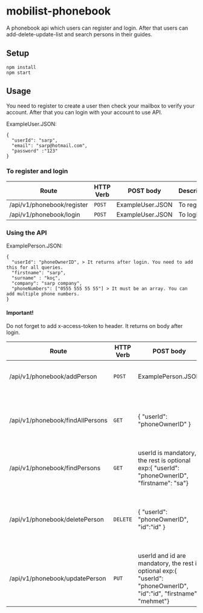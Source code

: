 # mobilist-phonebook

A phonebook api which users can register and login. After that users can add-delete-update-list and search persons in their guides.

## Setup

```
npm install
npm start
```

## Usage

You need to register to create a user then check your mailbox to verify your account. After that you can login with your account to use API.


ExampleUser.JSON:

```
{
  "userId": "sarp",
  "email": "sarp@hotmail.com",
  "password" :"123"
}
```

### To register and login

| Route | HTTP Verb | POST body | Description |
| --- | --- | --- | --- |
| /api/v1/phonebook/register | `POST` | ExampleUser.JSON | To register. |
| /api/v1/phonebook/login | `POST` | ExampleUser.JSON | To login. |

### Using the API

ExamplePerson.JSON:

```
{
  "userId": "phoneOwnerID", > It returns after login. You need to add this for all queries.
  "firstname": "sarp",
  "surname" : "koç",
  "company": "sarp company",
  "phoneNumbers": ["0555 555 55 55"] > It must be an array. You can add multiple phone numbers.
}
```

#### Important!
Do not forget to add x-access-token to header. It returns on body after login.

| Route | HTTP Verb | POST body | Description |
| --- | --- | --- | --- |
| /api/v1/phonebook/addPerson | `POST` | ExamplePerson.JSON | Create a new person in your phonebook. |
| /api/v1/phonebook/findAllPersons | `GET` | { "userId": "phoneOwnerID" } | List all persons in your phonebook. Also it returns person Ids |
| /api/v1/phonebook/findPersons | `GET` | userId is mandatory, the rest is optional exp:{ "userId": "phoneOwnerID", "firstname": "sa"} | Find persons for conditions|
| /api/v1/phonebook/deletePerson | `DELETE` | { "userId": "phoneOwnerID", "id":"id" } | Create a new person in your phonebook. Can get the person id from find routes|
| /api/v1/phonebook/updatePerson | `PUT` | userId and id are mandatory, the rest is optional exp:{ "userId": "phoneOwnerID", "id":"id", "firstname": "mehmet"} | Update a person |











